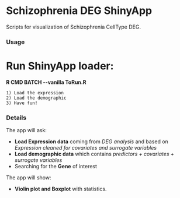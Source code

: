 # Schizophrenia DEG ShinyApp
Scripts for visualization of Schizophrenia CellType DEG.

### Usage
# Run ShinyApp loader: 
**R CMD BATCH --vanilla ToRun.R**
   
    1) Load the expression
    2) Load the demographic
    3) Have fun!

### Details
The app will ask:
- **Load Expression data** coming from *DEG analysis* and based on *Expression cleaned for covariates and surrogate variables*
- **Load demographic data** which contains *predictors + covariates + surrogate variables*
- Searching for the **Gene** of interest

The app will show:
- **Violin plot and Boxplot** with statistics. 
